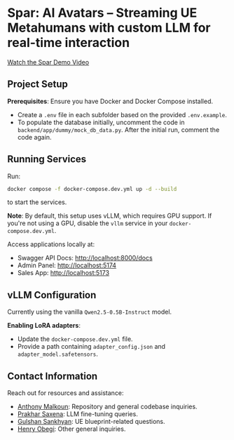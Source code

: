 # Spar: AI Avatars – Streaming UE Metahumans with custom LLM for real-time interaction

[Watch the Spar Demo Video](https://vimeo.com/1053692327/7ef043b6a9)

## Project Setup

**Prerequisites**: Ensure you have Docker and Docker Compose installed.

- Create a `.env` file in each subfolder based on the provided `.env.example`.
- To populate the database initially, uncomment the code in `backend/app/dummy/mock_db_data.py`. After the initial run, comment the code again.

## Running Services

Run:
```bash
docker compose -f docker-compose.dev.yml up -d --build 
```
to start the services.

**Note**: By default, this setup uses vLLM, which requires GPU support. If you're not using a GPU, disable the `vllm` service in your `docker-compose.dev.yml`.

Access applications locally at:

- Swagger API Docs: [http://localhost:8000/docs](http://localhost:8000/docs)
- Admin Panel: [http://localhost:5174](http://localhost:5174)
- Sales App: [http://localhost:5173](http://localhost:5173)

## vLLM Configuration

Currently using the vanilla `Qwen2.5-0.5B-Instruct` model.

**Enabling LoRA adapters**:
- Update the `docker-compose.dev.yml` file.
- Provide a path containing `adapter_config.json` and `adapter_model.safetensors`.

## Contact Information

Reach out for resources and assistance:

- [Anthony Malkoun](https://www.linkedin.com/in/anthony-malkoun/): Repository and general codebase inquiries.
- [Prakhar Saxena](https://www.linkedin.com/in/prakhar-saxena-47434a196/): LLM fine-tuning queries.
- [Gulshan Sankhyan](https://www.linkedin.com/in/gulshan-sankhyan/): UE blueprint-related questions.
- [Henry Obegi](https://www.linkedin.com/in/henryobegi/): Other general inquiries.
